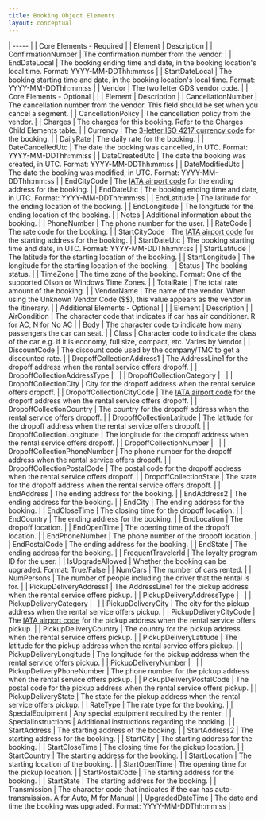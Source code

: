 ```yaml
---
title: Booking Object Elements 
layout: conceptual
---
```






| ----- |
|  Core Elements - Required |
|  Element |  Description |
|  ConfirmationNumber |  The confirmation number from the vendor. |
|  EndDateLocal |  The booking ending time and date, in the booking location's local time. Format: YYYY-MM-DDThh:mm:ss |
|  StartDateLocal |  The booking starting time and date, in the booking location's local time. Format: YYYY-MM-DDThh:mm:ss |
|  Vendor |  The two letter GDS vendor code. |
|  Core Elements - Optional |   |
|  Element |  Description |
|  CancellationNumber |  The cancellation number from the vendor. This field should be set when you cancel a segment. |
|  CancellationPolicy |  The cancellation policy from the vendor. |
|  Charges |  The charges for this booking. Refer to the Charges Child Elements table. |
|  Currency |  The [3-letter ISO 4217 currency code][1] for the booking. |
|  DailyRate |  The daily rate for the booking. |
|  DateCancelledUtc |  The date the booking was cancelled, in UTC. Format: YYYY-MM-DDThh:mm:ss |
|  DateCreatedUtc |  The date the booking was created, in UTC. Format: YYYY-MM-DDThh:mm:ss |
|  DateModifiedUtc |  The date the booking was modified, in UTC. Format: YYYY-MM-DDThh:mm:ss |
|  EndCityCode |  The [IATA airport code][2] for the ending address for the booking. |
|  EndDateUtc |  The booking ending time and date, in UTC. Format: YYYY-MM-DDThh:mm:ss |
|  EndLatitude |  The latitude for the ending location of the booking. |
|  EndLongitude |  The longitude for the ending location of the booking. |
|  Notes |  Additional information about the booking. |
|  PhoneNumber |  The phone number for the user. |
|  RateCode |  The rate code for the booking. |
|  StartCityCode |  The [IATA airport code][2] for the starting address for the booking. |
|  StartDateUtc |  The booking starting time and date, in UTC. Format: YYYY-MM-DDThh:mm:ss |
|  StartLatitude |  The latitude for the starting location of the booking. |
|  StartLongitude |  The longitude for the starting location of the booking. |
|  Status |  The booking status. |
|  TimeZone |  The time zone of the booking. Format: One of the supported Olson or Windows Time Zones. |
|  TotalRate |  The total rate amount of the booking. |
|  VendorName |  The name of the vendor. When using the Unknown Vendor Code ($$), this value appears as the vendor in the itinerary. |
|  Additional Elements - Optional |   |
|  Element |  Description |
|  AirCondition |  The character code that indicates if car has air conditioner. R for AC, N for No AC |
|  Body |  The character code to indicate how many passengers the car can seat. |
|  Class |  Character code to indicate the class of the car e.g. if it is economy, full size, compact, etc. Varies by Vendor |
|  DiscountCode |  The discount code used by the company/TMC to get a discounted rate. |
|  DropoffCollectionAddress1 |  The AddressLine1 for the dropoff address when the rental service offers dropoff. |
|  DropoffCollectionAddressType |    |
|  DropoffCollectionCategory |    |
|  DropoffCollectionCity |  City for the dropoff address when the rental service offers dropoff. |
|  DropoffCollectionCityCode |  The [IATA airport code][2] for the dropoff address when the rental service offers dropoff. |
|  DropoffCollectionCountry |  The country for the dropoff address when the rental service offers dropoff. |
|  DropoffCollectionLatitude |  The latitude for the dropoff address when the rental service offers dropoff. |
|  DropoffCollectionLongitude |  The longitude for the dropoff address when the rental service offers dropoff. |
|  DropoffCollectionNumber |    |
|  DropoffCollectionPhoneNumber |  The phone number for the dropoff address when the rental service offers dropoff. |
|  DropoffCollectionPostalCode |  The postal code for the dropoff address when the rental service offers dropoff. |
|  DropoffCollectionState |  The state for the dropoff address when the rental service offers dropoff. |
|  EndAddress |  The ending address for the booking. |
|  EndAddress2 |  The ending address for the booking. |
|  EndCity |  The ending address for the booking. |
|  EndCloseTime |  The closing time for the dropoff location. |
|  EndCountry |  The ending address for the booking. |
|  EndLocation |  The dropoff location. |
|  EndOpenTime |  The opening time of the dropoff location. |
|  EndPhoneNumber |  The phone number of the dropoff location. |
|  EndPostalCode |  The ending address for the booking. |
|  EndState |  The ending address for the booking. |
|  FrequentTravelerId |  The loyalty program ID for the user. |
|  IsUpgradeAllowed |  Whether the booking can be upgraded. Format: True/False |
|  NumCars |  The number of cars rented. |
|  NumPersons |  The number of people including the driver that the rental is for. |
|  PickupDeliveryAddress1 |  The AddressLine1 for the pickup address when the rental service offers pickup. |
|  PickupDeliveryAddressType |    |
|  PickupDeliveryCategory |    |
|  PickupDeliveryCity |  The city for the pickup address when the rental service offers pickup. |
|  PickupDeliveryCityCode |  The [IATA airport code][2] for the pickup address when the rental service offers pickup. |
|  PickupDeliveryCountry |  The country for the pickup address when the rental service offers pickup. |
|  PickupDeliveryLatitude |  The latitude for the pickup address when the rental service offers pickup. |
|  PickupDeliveryLongitude |  The longitude for the pickup address when the rental service offers pickup. |
|  PickupDeliveryNumber |    |
|  PickupDeliveryPhoneNumber |  The phone number for the pickup address when the rental service offers pickup. |
|  PickupDeliveryPostalCode |  The postal code for the pickup address when the rental service offers pickup. |
|  PickupDeliveryState |  The state for the pickup address when the rental service offers pickup. |
|  RateType |  The rate type for the booking. |
|  SpecialEquipment |  Any special equipment required by the renter. |
|  SpecialInstructions |  Additional instructions regarding the booking. |
|  StartAddress |  The starting address of the booking. |
|  StartAddress2 |  The starting address for the booking. |
|  StartCity |  The starting address for the booking. |
|  StartCloseTime |  The closing time for the pickup location. |
|  StartCountry |  The starting address for the booking. |
|  StartLocation |  The starting location of the booking. |
|  StartOpenTime |  The opening time for the pickup location. |
|  StartPostalCode |  The starting address for the booking. |
|  StartState |  The starting address for the booking. |
|  Transmission |  The character code that indicates if the car has auto-transmission. A for Auto, M for Manual |
|  UpgradedDateTime |  The date and time the booking was upgraded. Format: YYYY-MM-DDThh:mm:ss |

[1]: http://en.wikipedia.org/wiki/ISO_4217
[2]: http://www.iata.org/publications/Pages/code-search.aspx
